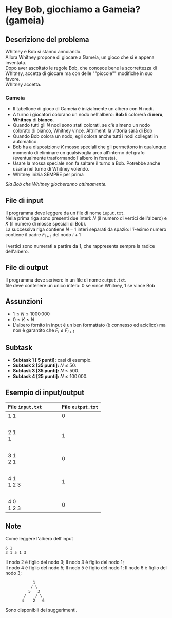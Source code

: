 # Hey Bob, giochiamo a Gameia? (gameia)

## Descrizione del problema
Whitney e Bob si stanno annoiando.  
Allora Whitney propone di giocare a Gameia, un gioco che si è appena inventata.  
Dopo aver ascoltato le regole Bob, che conosce bene la scorrettezza di Whitney, accetta di giocare ma con delle ""piccole"" modifiche in suo favore.  
Whitney accetta.  

### Gameia
- Il tabellone di gioco di Gameia è inizialmente un albero con $N$ nodi.
- A turno i giocatori colorano un nodo nell'albero: **Bob** li colorerà di **nero**, **Whitney** di **bianco**.
- Quando tutti gli $N$ nodi sono stati colorati, se c'è almeno un nodo colorato di bianco, Whitney vince. Altrimenti la vittoria sarà di Bob
- Quando Bob colora un nodo, egli colora anche tutti i nodi collegati in automatico.
- Bob ha a disposizione $K$ mosse speciali che gli permettono in qualunque momento di eliminare un qualsivoglia arco all'interno del grafo (eventualmente trasformando l'albero in foresta).
- Usare la mossa speciale non fa saltare il turno a Bob. Potrebbe anche usarla nel turno di Whitney volendo.
- Whitney inizia SEMPRE per prima

_Sia Bob che Whitney giocheranno ottimamente._

## File di input

Il programma deve leggere da un file di nome `input.txt`.  
Nella prima riga sono presenti due interi: $N$ (il numero di vertici dell'albero) e $K$ (il numero di mosse speciali di Bob).  
La successiva riga contiene $N - 1$ interi separati da spazio: l'$i$-esimo numero contiene il padre $F_{i+1}$ del nodo $i+1$

I vertici sono numerati a partire da $1$, che rappresenta sempre la radice dell'albero.

## File di output

Il programma deve scrivere in un file di nome `output.txt`.  
file deve contenere un unico intero: $0$ se vince Whitney, $1$ se vince Bob


## Assunzioni

* $1 \leq N \leq 1000\, 000$
* $0 \leq K \leq N$
* L'albero fornito in input è un ben formattato (è connesso ed aciclico) ma non è garantito che $F_i \leq F_{i+1}$

## Subtask

- **Subtask 1 \[ 5 punti\]:** casi di esempio.
- **Subtask 2 \[35 punti\]:** $N \leq 50$.
- **Subtask 3 \[35 punti\]:** $N \leq 500$.
- **Subtask 4 \[25 punti\]:** $N \leq 100\,000$.


## Esempio di input/output

| File `input.txt` | &nbsp;&nbsp;&nbsp;&nbsp;&nbsp;&nbsp;&nbsp; | File `output.txt` |
| :--------------- | :----------------------------------------: | :---------------- |
| 1 1<br>          |                   &nbsp;                   | 0                 |
| &nbsp;           |                   &nbsp;                   | &nbsp;            |
| 2 1<br>1         |                   &nbsp;                   | 1                 |
| &nbsp;           |                   &nbsp;                   | &nbsp;            |
| 3 1<br>2 1       |                   &nbsp;                   | 0                 |
| &nbsp;           |                   &nbsp;                   | &nbsp;            |
| 4 1<br>1 2 3     |                   &nbsp;                   | 1                 |
| &nbsp;           |                   &nbsp;                   | &nbsp;            |
| 4 0<br>1 2 3     |                   &nbsp;                   | 0                 |
## Note
Come leggere l'albero dell'input

```
6 1
3 1 5 1 3
```

Il nodo 2 è figlio del nodo 3;
Il nodo 3 è figlio del nodo 1;  
Il nodo 4 è figlio del nodo 5; 
Il nodo 5 è figlio del nodo 1;
Il nodo 6 è figlio del nodo 3;
```
            1
           / \
          5   3
        /    / \
       4    2   6

```

Sono disponibili dei suggerimenti.

